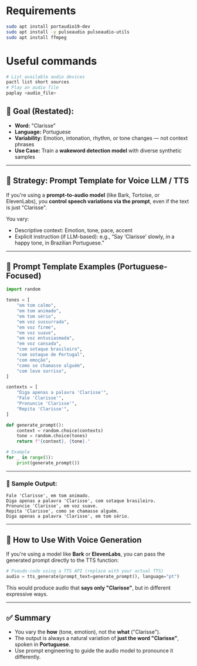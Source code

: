 # Requirements
```sh
sudo apt install portaudio19-dev
sudo apt install -y pulseaudio pulseaudio-utils
sudo apt install ffmpeg
```

# Useful commands
```sh
# List available audio devices
pactl list short sources
# Play an audio file
paplay <audio_file>
```


## 🎯 Goal (Restated):

* **Word:** "Clarisse"
* **Language:** Portuguese
* **Variability:** Emotion, intonation, rhythm, or tone changes — not context phrases
* **Use Case:** Train a **wakeword detection model** with diverse synthetic samples

---

## 🧠 Strategy: Prompt Template for Voice LLM / TTS

If you're using a **prompt-to-audio model** (like Bark, Tortoise, or ElevenLabs), you **control speech variations via the prompt**, even if the text is just "Clarisse".

You vary:

* Descriptive context: Emotion, tone, pace, accent
* Explicit instruction (if LLM-based): e.g., “Say ‘Clarisse’ slowly, in a happy tone, in Brazilian Portuguese.”

---

## 🧩 Prompt Template Examples (Portuguese-Focused)

```python
import random

tones = [
    "em tom calmo",
    "em tom animado",
    "em tom sério",
    "em voz sussurrada",
    "em voz firme",
    "em voz suave",
    "em voz entusiasmada",
    "em voz cansada",
    "com sotaque brasileiro",
    "com sotaque de Portugal",
    "com emoção",
    "como se chamasse alguém",
    "com leve sorriso",
]

contexts = [
    "Diga apenas a palavra 'Clarisse'",
    "Fale 'Clarisse'",
    "Pronuncie 'Clarisse'",
    "Repita 'Clarisse'",
]

def generate_prompt():
    context = random.choice(contexts)
    tone = random.choice(tones)
    return f"{context}, {tone}."

# Example
for _ in range(5):
    print(generate_prompt())
```

---

### 💬 Sample Output:

```
Fale 'Clarisse', em tom animado.
Diga apenas a palavra 'Clarisse', com sotaque brasileiro.
Pronuncie 'Clarisse', em voz suave.
Repita 'Clarisse', como se chamasse alguém.
Diga apenas a palavra 'Clarisse', em tom sério.
```

---

## 🧪 How to Use With Voice Generation

If you're using a model like **Bark** or **ElevenLabs**, you can pass the generated prompt directly to the TTS function:

```python
# Pseudo-code using a TTS API (replace with your actual TTS)
audio = tts_generate(prompt_text=generate_prompt(), language="pt")
```

This would produce audio that **says only "Clarisse"**, but in different expressive ways.

---

## ✅ Summary

* You vary the **how** (tone, emotion), not the **what** ("Clarisse").
* The output is always a natural variation of **just the word "Clarisse"**, spoken in **Portuguese**.
* Use prompt engineering to guide the audio model to pronounce it differently.

